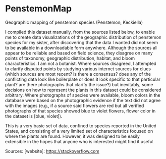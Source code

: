 # PenstemonMap
Geographic mapping of penstemon species (Penstemon, Keckiella)

I compiled this dataset manually, from the sources listed below, to enable me to create data visualizations of the geographic distribution of penstemon species for my sister, after discovering that the data I wanted did not seem to be available in a downloadable form anywhere. Although the sources all appear to be reliable and based on field science, they disagree on many points of taxonomy, geographic distribution, habitat, and bloom characteristics. I am not a botanist. Where sources disagreed, I attempted to clarify disputed points by studying various internet sources for clues (which sources are most recent? is there a consensus? does any of the conflicting data look like boilerplate or does it look specific to that particular plant? are there photographs that clarify the issue?) but inevitably, some decisions on how to represent the plants in this dataset could be considered arbitrary. Where photographs of species were available, bloom colors in the database were based on the photographic evidence if the text did not agree with the images (e.g., if a source said flowers are red but all verified photographs of that species showed blue to violet flowers, flower color in the dataset is [blue, violet]).

This is a very basic set of data, confined to species reported in the United States, and consisting of a very limited set of characteristics focused on where the plants are found. However, it was designed to be easily extensible in the hopes that anyone who is interested might find it useful. 

Sources:  [website]: https://stackoverflow.com

[Wolfe Lab Penstemon Database, Ohio State University]: https://wolfelab.asc.ohio-state.edu/database

[Lady Bird Johnson Wildflower Center Native Plants Database, University of Texas]: https://www.wildflower.org/plants/

[Flora of North America]: http://floranorthamerica.org

[New Mexico Rare Plants]: https://nmrareplants.unm.edu

[The American Southwest]: https://www.americansouthwest.net

[The American Penstemon Society]: https://penstemons.org

[Wildflowers of New Mexico]: https://www.wildflowersnm.com

[Calscape California Native Plant Society]: https://calscape.org

[Calflora]: https://www.calflora.org

[Central Yukon Species Inventory Project]: http://www.flora.dempstercountry.org

[SEINet]: https://swbiodiversity.org/seinet/

[Montana Field Guide]: https://fieldguide.mt.gov

[United States Geological Survey]: https://www.usgs.gov/u.s.-board-on-geographic-names/download-gnis-data
